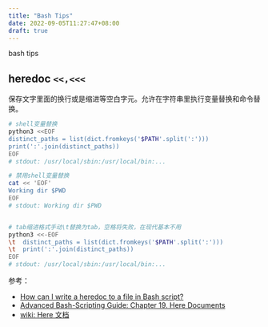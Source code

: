 ```yaml
---
title: "Bash Tips"
date: 2022-09-05T11:27:47+08:00
draft: true
---
```


bash tips

<!--more-->

## heredoc `<<,<<<`

保存文字里面的换行或是缩进等空白字元。允许在字符串里执行变量替换和命令替换。

```bash
# shell变量替换
python3 <<EOF
distinct_paths = list(dict.fromkeys('$PATH'.split(':')))
print(':'.join(distinct_paths))
EOF
# stdout: /usr/local/sbin:/usr/local/bin:...

# 禁用shell变量替换
cat << 'EOF'
Working dir $PWD
EOF
# stdout: Working dir $PWD


# tab缩进格式手动\t替换为tab，空格将失败，在现代基本不用
python3 <<-EOF
\t  distinct_paths = list(dict.fromkeys('$PATH'.split(':')))
\t  print(':'.join(distinct_paths))
EOF
# stdout: /usr/local/sbin:/usr/local/bin:...
```

参考：

* [How can I write a heredoc to a file in Bash script?](https://stackoverflow.com/a/2954835/8566831)
* [Advanced Bash-Scripting Guide: Chapter 19. Here Documents](https://tldp.org/LDP/abs/html/here-docs.html)
* [wiki: Here 文档](https://zh.wikipedia.org/wiki/Here%E6%96%87%E6%A1%A3)
